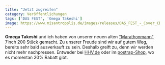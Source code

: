 ```yaml
---
title: "Jetzt zugreifen"
category: Veröffentlichungen
tags: ['DAS FEST', 'Omega Takeshi']
image: https://www.misantropolis.de/images/releases/DAS_FEST_-_Cover_CD.jpg
---
```


**Omega Takeshi** und ich haben von unserer neuen alten ["Marathonmann"](http://www.postrap.de/releases/marathonmann-7/) 7inch 200 Stück gemacht. Zu unserer Freude sind wir auf gutem Weg, bereits sehr bald ausverkauft zu sein. Deshalb greift zu, denn wir werden nicht mehr nachpressen. Entweder bei [HHV.de](http://www.hhv.de/item_294573.html) oder im [postrap-Shop](http://www.postrap.de/shop/7/das-fest-marathonmann-7/), wo es momentan 20% Rabatt gibt.